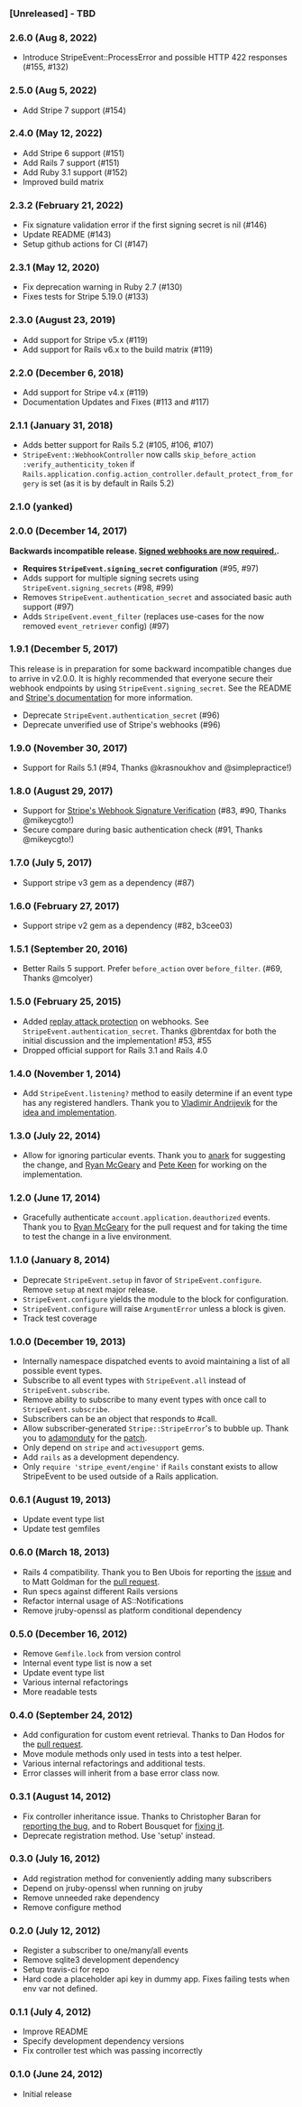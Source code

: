 ### [Unreleased] - TBD

### 2.6.0 (Aug 8, 2022)

- Introduce StripeEvent::ProcessError and possible HTTP 422 responses (#155, #132)

### 2.5.0 (Aug 5, 2022)

- Add Stripe 7 support (#154)

### 2.4.0 (May 12, 2022)

- Add Stripe 6 support (#151)
- Add Rails 7 support (#151)
- Add Ruby 3.1 support (#152)
- Improved build matrix

### 2.3.2 (February 21, 2022)

- Fix signature validation error if the first signing secret is nil (#146)
- Update README (#143)
- Setup github actions for CI (#147)

### 2.3.1 (May 12, 2020)

- Fix deprecation warning in Ruby 2.7 (#130)
- Fixes tests for Stripe 5.19.0 (#133)

### 2.3.0 (August 23, 2019)

- Add support for Stripe v5.x (#119)
- Add support for Rails v6.x to the build matrix (#119)

### 2.2.0 (December 6, 2018)

- Add support for Stripe v4.x (#119)
- Documentation Updates and Fixes (#113 and #117)

### 2.1.1 (January 31, 2018)

- Adds better support for Rails 5.2 (#105, #106, #107)
- `StripeEvent::WebhookController` now calls `skip_before_action :verify_authenticity_token` if `Rails.application.config.action_controller.default_protect_from_forgery` is set (as it is by default in Rails 5.2)

### 2.1.0 (yanked)

### 2.0.0 (December 14, 2017)

**Backwards incompatible release. [Signed webhooks are now required.](https://stripe.com/docs/webhooks#signatures).**

- **Requires `StripeEvent.signing_secret` configuration** (#95, #97)
- Adds support for multiple signing secrets using `StripeEvent.signing_secrets` (#98, #99)
- Removes `StripeEvent.authentication_secret` and associated basic auth support (#97)
- Adds `StripeEvent.event_filter` (replaces use-cases for the now removed `event_retriever` config) (#97)

### 1.9.1 (December 5, 2017)

This release is in preparation for some backward incompatible changes due to
arrive in v2.0.0.  It is highly recommended that everyone secure their webhook
endpoints by using `StripeEvent.signing_secret`. See the README and [Stripe's
documentation](https://stripe.com/docs/webhooks#signatures) for more
information.

  * Deprecate `StripeEvent.authentication_secret` (#96)
  * Deprecate unverified use of Stripe's webhooks (#96)

### 1.9.0 (November 30, 2017)

  * Support for Rails 5.1 (#94, Thanks @krasnoukhov and @simplepractice!)

### 1.8.0 (August 29, 2017)

  * Support for [Stripe's Webhook Signature Verification](https://stripe.com/docs/webhooks#signatures) (#83, #90, Thanks @mikeycgto!)
  * Secure compare during basic authentication check (#91, Thanks @mikeycgto!)

### 1.7.0 (July 5, 2017)

  * Support stripe v3 gem as a dependency (#87)

### 1.6.0 (February 27, 2017)

  * Support stripe v2 gem as a dependency (#82, b3cee03)

### 1.5.1 (September 20, 2016)

  * Better Rails 5 support. Prefer `before_action` over `before_filter`. (#69, Thanks @mcolyer)

### 1.5.0 (February 25, 2015)
  * Added [replay attack protection](https://github.com/integrallis/stripe_event#securing-your-webhook-endpoint) on webhooks. See  `StripeEvent.authentication_secret`. Thanks @brentdax for both the initial discussion and the implementation! #53, #55
  * Dropped official support for Rails 3.1 and Rails 4.0

### 1.4.0 (November 1, 2014)
  * Add `StripeEvent.listening?` method to easily determine if an event type has any registered handlers. Thank you to [Vladimir Andrijevik](https://github.com/vandrijevik) for the [idea and implementation](https://github.com/integrallis/stripe_event/pull/42).

### 1.3.0 (July 22, 2014)
  * Allow for ignoring particular events. Thank you to [anark](https://github.com/anark) for suggesting the change, and [Ryan McGeary](https://github.com/rmm5t) and [Pete Keen](https://github.com/peterkeen) for working on the implementation.

### 1.2.0 (June 17, 2014)
  * Gracefully authenticate `account.application.deauthorized` events. Thank you to [Ryan McGeary](https://github.com/rmm5t) for the pull request and for taking the time to test the change in a live environment.

### 1.1.0 (January 8, 2014)
  * Deprecate `StripeEvent.setup` in favor of `StripeEvent.configure`. Remove `setup` at next major release.
  * `StripeEvent.configure` yields the module to the block for configuration.
  * `StripeEvent.configure` will raise `ArgumentError` unless a block is given.
  * Track test coverage

### 1.0.0 (December 19, 2013)
  * Internally namespace dispatched events to avoid maintaining a list of all possible event types.
  * Subscribe to all event types with `StripeEvent.all` instead of `StripeEvent.subscribe`.
  * Remove ability to subscribe to many event types with once call to `StripeEvent.subscribe`.
  * Subscribers can be an object that responds to #call.
  * Allow subscriber-generated `Stripe::StripeError`'s to bubble up. Thank you to [adamonduty](https://github.com/adamonduty) for the [patch](https://github.com/integrallis/stripe_event/pull/26).
  * Only depend on `stripe` and `activesupport` gems.
  * Add `rails` as a development dependency.
  * Only `require 'stripe_event/engine'` if `Rails` constant exists to allow StripeEvent to be used outside of a Rails application.

### 0.6.1 (August 19, 2013)
  * Update event type list
  * Update test gemfiles

### 0.6.0 (March 18, 2013)
  * Rails 4 compatibility. Thank you to Ben Ubois for reporting the [issue](https://github.com/integrallis/stripe_event/issues/13) and to Matt Goldman for the [pull request](https://github.com/integrallis/stripe_event/pull/14).
  * Run specs against different Rails versions
  * Refactor internal usage of AS::Notifications
  * Remove jruby-openssl as platform conditional dependency

### 0.5.0 (December 16, 2012)
  * Remove `Gemfile.lock` from version control
  * Internal event type list is now a set
  * Update event type list
  * Various internal refactorings
  * More readable tests

### 0.4.0 (September 24, 2012)
  * Add configuration for custom event retrieval. Thanks to Dan Hodos for the [pull request](https://github.com/integrallis/stripe_event/pull/6).
  * Move module methods only used in tests into a test helper.
  * Various internal refactorings and additional tests.
  * Error classes will inherit from a base error class now.

### 0.3.1 (August 14, 2012)
  * Fix controller inheritance issue. Thanks to Christopher Baran for [reporting the bug](https://github.com/integrallis/stripe_event/issues/1), and to Robert Bousquet for [fixing it](https://github.com/integrallis/stripe_event/pull/3).
  * Deprecate registration method. Use 'setup' instead.

### 0.3.0 (July 16, 2012)
  * Add registration method for conveniently adding many subscribers
  * Depend on jruby-openssl when running on jruby
  * Remove unneeded rake dependency
  * Remove configure method

### 0.2.0 (July 12, 2012)
  * Register a subscriber to one/many/all events
  * Remove sqlite3 development dependency
  * Setup travis-ci for repo
  * Hard code a placeholder api key in dummy app. Fixes failing tests when env var not defined.

### 0.1.1 (July 4, 2012)
  * Improve README
  * Specify development dependency versions
  * Fix controller test which was passing incorrectly

### 0.1.0 (June 24, 2012)
  * Initial release
